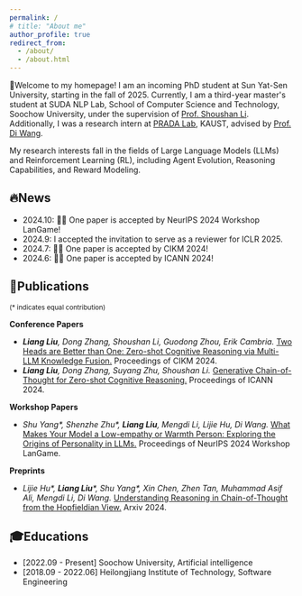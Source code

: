 ```yaml
---
permalink: /
# title: "About me"
author_profile: true
redirect_from: 
  - /about/
  - /about.html
---
```


👋Welcome to my homepage! I am an incoming PhD student at Sun Yat-Sen University, starting in the fall of 2025.
Currently, I am a third-year master's student at SUDA NLP Lab, School of Computer Science and Technology, Soochow University, under the supervision of [Prof. Shoushan Li](https://scholar.google.com.hk/citations?user=ZRGSxdUAAAAJ). 
Additionally, I was a research intern at [PRADA Lab](https://pradalab1.github.io/), KAUST, advised by [Prof. Di Wang](https://scholar.google.com/citations?user=5hGRe_QAAAAJ). 

My research interests fall in the fields of Large Language Models (LLMs) and Reinforcement Learning (RL), including Agent Evolution, Reasoning Capabilities, and Reward Modeling.

## 🔥News
- 2024.10: 🎉🎉 One paper is accepted by NeurIPS 2024 Workshop LanGame!
- 2024.9: I accepted the invitation to serve as a reviewer for ICLR 2025.
- 2024.7: 🎉🎉 One paper is accepted by CIKM 2024!
- 2024.6: 🎉🎉 One paper is accepted by ICANN 2024!

## 📝Publications

<small>(* indicates equal contribution)</small>

**Conference Papers**
- _**Liang Liu**, Dong Zhang, Shoushan Li, Guodong Zhou, Erik Cambria._ [Two Heads are Better than One: Zero-shot Cognitive Reasoning via Multi-LLM Knowledge Fusion.](https://dl.acm.org/doi/abs/10.1145/3627673.3679744) Proceedings of CIKM 2024.
- _**Liang Liu**, Dong Zhang, Suyang Zhu, Shoushan Li._ [Generative Chain-of-Thought for Zero-shot Cognitive Reasoning.](https://link.springer.com/chapter/10.1007/978-3-031-72344-5_22) Proceedings of ICANN 2024.
  
**Workshop Papers**
- _Shu Yang*, Shenzhe Zhu*, **Liang Liu**, Mengdi Li, Lijie Hu, Di Wang._ [What Makes Your Model a Low-empathy or Warmth Person: Exploring the Origins of Personality in LLMs.](https://openreview.net/pdf?id=yTPbrLyOgd) Proceedings of NeurIPS 2024 Workshop LanGame.

**Preprints**
- _Lijie Hu*, **Liang Liu***, Shu Yang*, Xin Chen, Zhen Tan, Muhammad Asif Ali, Mengdi Li, Di Wang._ [Understanding Reasoning in Chain-of-Thought from the Hopfieldian View.](https://arxiv.org/pdf/2410.03595) Arxiv 2024.

## 🎓Educations
- [2022.09 - Present] Soochow University, Artificial intelligence
- [2018.09 - 2022.06] Heilongjiang Institute of Technology, Software Engineering
